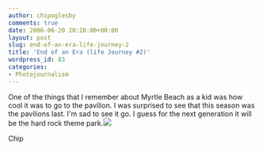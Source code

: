 ```yaml
---
author: chipoglesby
comments: true
date: 2006-06-20 20:28:00+00:00
layout: post
slug: end-of-an-era-life-journey-2
title: 'End of an Era (life Journey #2)'
wordpress_id: 83
categories:
- Photojournalism
---
```


One of the things that I remember about Myrtle Beach as a kid was how cool it was to go to the pavilion.  I was surprised to see that this season was the pavilions last.  I'm sad to see it go.  I guess for the next generation it will be the hard rock theme park.[![](http://photos1.blogger.com/blogger/3124/2183/400/_MG_1027.jpg)](http://photos1.blogger.com/blogger/3124/2183/1600/_MG_1027.jpg)  
  
Chip
